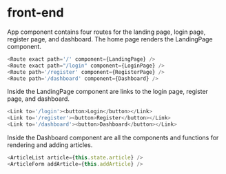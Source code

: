 # front-end

App component contains four routes for the landing page, login page, register page, and dashboard. The home page renders the LandingPage component.

```javascript
<Route exact path='/' component={LandingPage} />
<Route exact path="/login" component={LoginPage} />
<Route path='/register' component={RegisterPage} />
<Route path='/dashboard' component={Dashboard} />
```

Inside the LandingPage component are links to the login page, register page, and dashboard.

```javascript
<Link to='/login'><button>Login</button></Link>
<Link to='/register'><button>Register</button></Link>
<Link to='/dashboard'><button>Dashboard</button></Link>
```

Inside the Dashboard component are all the components and functions for rendering and adding articles.

```javascript
<ArticleList article={this.state.article} />
<ArticleForm addArticle={this.addArticle} />
```
